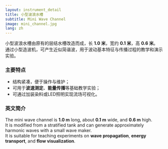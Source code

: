 ```yaml
---
layout: instrument_detail
title: 小型波浪水槽
subtitle: Mini Wave Channel
image: mini_channel.jpg
lang: zh
---
```


小型波浪水槽由原有的层结水槽改造而成，长 **1.0 米**，宽约 **0.1 米**，高 **0.6 米**。  
通过小型造波机，可产生近似简谐波，用于波动基本特征与传播过程的教学和演示实验。

### 主要特点
- 结构紧凑，便于操作与维护；  
- 可用于**波速测定**、**能量传播**等基础教学实验；  
- 可通过加装染料或LED照明实现流场可视化。

### 英文简介
The mini wave channel is **1.0 m** long, about **0.1 m** wide, and **0.6 m** high.  
It is modified from a stratified tank and can generate approximately harmonic waves with a small wave maker.  
It is suitable for teaching experiments on **wave propagation**, **energy transport**, and **flow visualization**.
